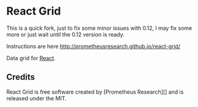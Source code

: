 # React Grid

This is a quick fork, just to fix some minor issues with 0.12, I may fix some more or just wait until the 0.12 version is ready.

Instructions are here http://prometheusresearch.github.io/react-grid/ 

Data grid for [React][].

## Credits

React Grid is free software created by [Prometheus Research][] and is released
under the MIT.

[React]: http://facebook.github.io/react/
[Prometheus Research, LLC]: http://prometheusresearch.com
